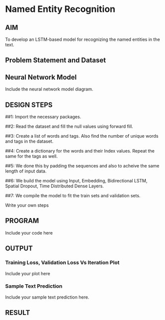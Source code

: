 # Named Entity Recognition

## AIM

To develop an LSTM-based model for recognizing the named entities in the text.

## Problem Statement and Dataset

## Neural Network Model

Include the neural network model diagram.

## DESIGN STEPS

##1: Import the necessary packages.

##2: Read the dataset and fill the null values using forward fill.

##3: Create a list of words and tags. Also find the number of unique words and tags in the dataset.

##4: Create a dictionary for the words and their Index values. Repeat the same for the tags as well.

##5: We done this by padding the sequences and also to acheive the same length of input data.

##6: We build the model using Input, Embedding, Bidirectional LSTM, Spatial Dropout, Time Distributed Dense Layers.

##7: We compile the model to fit the train sets and validation sets.

Write your own steps

## PROGRAM

Include your code here

## OUTPUT

### Training Loss, Validation Loss Vs Iteration Plot

Include your plot here

### Sample Text Prediction
Include your sample text prediction here.

## RESULT
